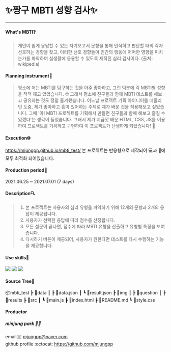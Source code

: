 # ✨짱구 MBTI 성향 검사✨

---

#### What's MBTI❓

> 개인이 쉽게 응답할 수 있는 자기보고서 문항을 통해 인식하고 판단할 때의 각자 선호하는 경향을 찾고, 이러한 선호 경향들이 인간의 행동에 어떠한 영향을 미치는가를 파악하여 실생활에 응용할 수 있도록 제작된 심리 검사이다. (출처 : wikipedia)

#### Planning instrument💪

> 평소에 저는 MBTI를 탐구하는 것을 아주 좋아하고, 그런 덕분에 각 MBTI별 성향을 척척 꿰고 있었습니다. 🤓 그래서 평소에 친구들과 함께 MBTI 테스트를 해보고 공유하는 것도 정말 즐겨했습니다. 어느날 프로젝트 기획 아이디어를 떠올리던 도중, 제가 좋아하고 흥미 있어하는 주제로 제가 배운 것을 적용해보고 싶었습니다. 그때 '아! MBTI 프로젝트를 기획해서 만들면 친구들과 함께 해보고 즐길 수 있겠다'는 생각이 들었습니다. 그래서 제가 지금껏 배운 HTML, CSS, JS를 이용하여 프로젝트를 기획하고 구현하여 이 프로젝트가 탄생하게 되었습니다! 👶

#### Execution🌐

https://mjungpp.github.io/mbti_test/
본 프로젝트는 반응형으로 제작되어 💻과 📱에 모두 최적화 되어있습니다.

#### Production period📅

2021.06.25 ~ 2021.07.01 (7 days)

#### Description🔍

> 1. 본 프로젝트는 사용자의 심리 유형을 파악하기 위해 12개의 문항과 2개의 응답이 제공됩니다.
> 2. 사용자가 선택한 응답에 따라 점수를 산정합니다.
> 3. 모든 설문이 끝나면, 점수에 따라 MBTI 유형을 산출하고 유형별 특징을 보여줍니다.
> 4. 다시하기 버튼이 제공되어, 사용자가 원한다면 테스트를 다시 수행하는 기능을 제공합니다.

#### Use skills🔨

<img src="https://img.shields.io/badge/HTML5-E34F26?style=flat-square&logo=HTML5&logoColor=white"/>
<img src="https://img.shields.io/badge/CSS3-1572B6?style=flat-square&logo=CSS3&logoColor=white"/>
<img src="https://img.shields.io/badge/JavaScript-F7DF1E?style=flat-square&logo=JavaScript&logoColor=black"/>

#### Source Tree🌳

📦mbti_test
┣ 📂data
┃ ┣ 📜data.json
┃ ┗ 📜result.json
┣ 📂img
┃ ┣ 📂question
┃ ┣ 📂results
┣ 📂src
┃ ┗ 📜main.js
┣ 📜index.html
┣ 📜README.md
┗ 📜style.css

#### Productor

##### minjung park 👩‍💻

email✉️
mjungpp@naver.com<br>
github profile :octocat:
https://github.com/mjungpp
